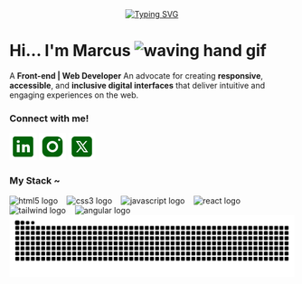 <div align="center">
  <a href="https://git.io/typing-svg">
    <img src="https://readme-typing-svg.demolab.com?font=Orbitron&weight=500&size=30&duration=3000&pause=2000&color=006409&center=true&vCenter=true&width=435&lines=Welcome+to+my+profile!" alt="Typing SVG">
  </a>
</div>


# Hi... I'm Marcus  <img src="https://giffiles.alphacoders.com/221/221780.gif" alt="waving hand gif" aria-hidden="true" width="100" height="60" />

A **Front-end | Web Developer** An advocate for creating **responsive**, **accessible**, and **inclusive digital interfaces** that deliver intuitive and engaging experiences on the web.






<h3 align="left">Connect with me!</h3>

[![LinkedIn](https://github.com/rateryyz/rateryyz/blob/main/src/icons8-linkedin%20(1).svg)](https://www.linkedin.com/in/marcus-vinicius-moreira-front-end/)
[![Instagram](https://github.com/rateryyz/rateryyz/blob/main/src/icons8-instagram%20(1).svg)](https://www.instagram.com/88x88y/)
[![X](https://github.com/rateryyz/rateryyz/blob/main/src/icons8-twitterx%20(1).svg)](https://x.com/88x88y)


<h3 align="left">My Stack ~</h3>

<div align="left">
  <img src="https://cdn.jsdelivr.net/gh/devicons/devicon/icons/html5/html5-original.svg" height="25" alt="html5 logo"  />
  <img width="8" />
  <img src="https://cdn.jsdelivr.net/gh/devicons/devicon/icons/css3/css3-original.svg" height="25" alt="css3 logo"  />
  <img width="8" />
  <img src="https://cdn.jsdelivr.net/gh/devicons/devicon/icons/javascript/javascript-plain.svg" height="25" alt="javascript logo"  />
  <img width="8" />
  <img src="https://cdn.jsdelivr.net/gh/devicons/devicon/icons/react/react-original.svg" height="25" alt="react logo"  />
  <img width="8" />
  <img src="https://cdn.jsdelivr.net/gh/devicons/devicon/icons/tailwindcss/tailwindcss-original.svg" height="25" alt="tailwind logo" />
  <img width="8" />
  <img src="https://cdn.jsdelivr.net/gh/devicons/devicon/icons/angular/angular-original.svg" height="25" alt="angular logo" />
  <img width="8" />
</div>


<picture align="center">
  <source media="(prefers-color-scheme: dark)" srcset="https://raw.githubusercontent.com/rateryyz/rateryyz/output/github-contribution-grid-snake-dark.svg">
  <source media="(prefers-color-scheme: light)" srcset="https://raw.githubusercontent.com/rateryyz/rateryyz/output/github-contribution-grid-snake-dark.svg">
  <img align="center" alt="github contribution grid snake animation" src="https://raw.githubusercontent.com/rateryyz/rateryyz/output/github-contribution-grid-snake.svg">
</picture>
